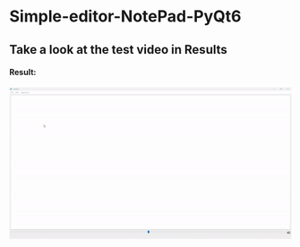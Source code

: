 # Simple-editor-NotePad-PyQt6

## Take a look at the test video in Results

#### Result:
![img](https://github.com/MohammadSayed02/Simple-editor-NotePad-PyQt6/blob/main/Results/Result.gif?raw=true)



